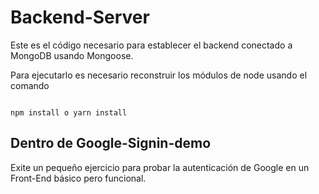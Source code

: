 # Backend-Server

Este es el código necesario para establecer el backend conectado a MongoDB usando Mongoose.

Para ejecutarlo es necesario reconstruir los módulos de node usando el comando


````

npm install o yarn install
````

## Dentro de Google-Signin-demo
Exite un pequeño ejercicio para probar la autenticación de Google en un Front-End básico pero funcional.